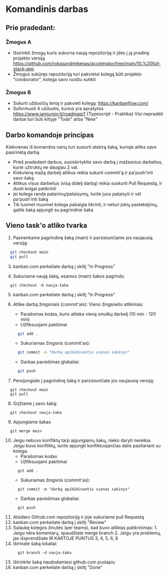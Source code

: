 # Komandinis darbas

## Prie pradedant:

### Žmogus A
* Išsirinkti žmogų kuris sukurna naują repozitoriją ir įdės į ją pradinę projekto versiją
  https://github.com/rokasandreikenas/accelerator/tree/main/10.%20full-stack-app
* Žmogus sukūręs repozitoriją turi pakvietsi kolegą būti projekto "coloborator", kolega savo ruoštu sutikti

### Žmogus B
* Sukurti užduočių lentą ir pakvieti kolegą: https://kanbanflow.com/
* Suformuoti 4 užduotis, kurios yra aprašytos https://www.iamjunior.lt/roadmap/1 {Typescript - Praktika}
  Visi nepradėti darbai turi būti kiltyje "Todo" arba "New"

## Darbo komandoje principas
Kiekvienas iš komandos narių turi susiurti atskirą šaką, kurioje atliks savo pasirinktą darbą
  * Prieš pradedant darbus, susiskirtykite savo darbą į mažesnius darbelius, kurie užtruktų ne daugiau 2 val.
  * Kiekvieną mažą darbelį atlikus reikia sukurti commit'ą ir pa'push'inti savo šaką
  * Atlikus visus darbelius (visą didelį darbą) reikia suskurti Pull Requestą, ir duoti kolgai patikrinti
  * jei kolega randa patarimų/pataisymų, turite juos pataisyti ir vėl pa'push'inti šaką
  * Tik tuomet muomet kolega pabaigia tikrinti, ir neturi jokių pastebėjimų, galite šaką apjungti su pagrindine šaka

## Vieno task'o atliko tvarka
  1. Pasirenkame pagrindinę šaką (main) ir parsisiunčiame jos naujausią versiją:
  ```bash
    git checkout main
    git pull
  ```
  3. kanban.com perkeliate darbą į skiltį "In Progress"

  4. Sukuriame naują šaką, esamos (main) šakos pagrindu 
  ```
    git checkout -b nauja-šaka
  ```
  5. kanban.com perkeliate darbą į skiltį "In Progress"

  6. Atlike darbą žingsniais (commit'ais):
    Vieno žingsnelio atlikimas:
      * Parašomas kodas, kuris atlieka vieną smulkų darbelį (10 min - 120 min)
      * Užfiksuojami pakitimai
      ```bash
        git add .
      ```
      * Sukuriamas žingsnis (commit'as):
      ```bash
        git commit -m "darbą apibūdinantis vienas sakinys"
      ```
      * Darbas paviešimas globaliai:
      ```bash
        git push
      ```
  7. Persijungiate į pagrindinę šaką ir parsisiunčiate jos naujausią versiją:
  ```
    git checkout main 
    git pull
  ```
  8. Grįžtame į savo šaką:
  ```
    git checkout nauja-šaka
  ```
  9. Apjungiame šakas
  ```
    git merge main
```
 10.
      Jeigu nebuvo konfliktų tarp apjungiamų šakų, nieko daryti nereikia.
      Jeigu buvo konfliktų, turite apjungti konfiktuojančias dalis pasitariant su kolega.
        * Parašomas kodas
        * Užfiksuojami pakitimai
        ```
          git add .
        ```
        * Sukuriamas žingsnis (commit'as):
        ```
          git commit -m "darbą apibūdinantis vienas sakinys"
        ```
        * Darbas paviešimas globaliai:
        ```
          git push
        ```
  11. Atsidaro Github.com repozitoriją ir joje sukuriame pull Requestą 
  12. kanban.com perkeliate darbą į skiltį "Review"
  13. Sulaukę kolegos žinutės (per teams), kad buvo atliktas patikrinimas:
    1. Jeigu nėra komentarų, spaudžiate merge branch 
    2. Jeigu yra problemų, jas išsprendžiate IR KARTOJE PUNTUS 3, 4, 5, 6, 8
  14. Ištrinate šaką lokaliai:
      ```
        git branch -d nauja-šaka
      ```
  15. Ištrinkite šaką naudodamiesi github.com puslapiu
  16. kanban.com perkeliate darbą į skiltį "Done"





